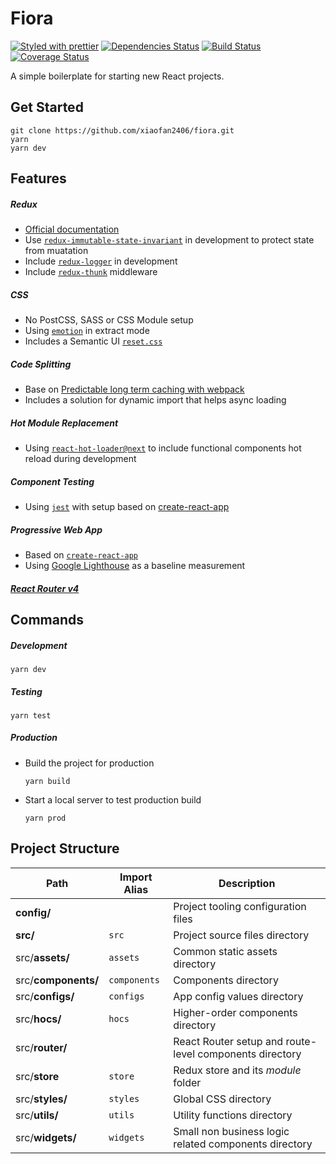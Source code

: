 # Fiora
[![Styled with prettier][prettier-badge]][prettier] [![Dependencies Status][dependencies-badge]][dependencies] [![Build Status][build-badge]][build] [![Coverage Status][coverage-badge]][coverage]

[prettier-badge]: https://img.shields.io/badge/styled_with-prettier-ff69b4.svg?style=flat-square
[prettier]: https://github.com/prettier/prettier
[dependencies-badge]: https://img.shields.io/david/xiaofan2406/fiora.svg?style=flat-square
[dependencies]: https://david-dm.org/xiaofan2406/fiora
[build-badge]: https://img.shields.io/travis/xiaofan2406/fiora/redux.svg?style=flat-square
[build]: https://travis-ci.org/xiaofan2406/fiora/branches
[coverage-badge]: https://img.shields.io/codecov/c/github/xiaofan2406/fiora/redux.svg?style=flat-square
[coverage]: https://codecov.io/gh/xiaofan2406/fiora/branches/redux

A simple boilerplate for starting new React projects.


## Get Started
```
git clone https://github.com/xiaofan2406/fiora.git
yarn
yarn dev
```


## Features

##### Redux
  - [Official documentation](http://redux.js.org)
  - Use [`redux-immutable-state-invariant`](https://github.com/leoasis/redux-immutable-state-invariant) in development to protect state from muatation
  - Include [`redux-logger`](https://github.com/evgenyrodionov/redux-logger) in development
  - Include [`redux-thunk`](https://github.com/gaearon/redux-thunk) middleware

##### CSS
  - No PostCSS, SASS or CSS Module setup
  - Using [`emotion`](https://github.com/tkh44/emotion) in extract mode
  - Includes a Semantic UI [`reset.css`](https://github.com/Semantic-Org/Semantic-UI/blob/master/dist/components/reset.css)

##### Code Splitting
  - Base on [Predictable long term caching with webpack](https://medium.com/webpack/predictable-long-term-caching-with-webpack-d3eee1d3fa31)
  - Includes a solution for dynamic import that helps async loading

##### Hot Module Replacement
  - Using [`react-hot-loader@next`](https://github.com/gaearon/react-hot-loader/tree/next) to include functional components hot reload during development

##### Component Testing
  - Using [`jest`](https://facebook.github.io/jest) with setup based on [create-react-app](https://github.com/facebookincubator/create-react-app)

##### Progressive Web App
  - Based on [`create-react-app`](https://github.com/facebookincubator/create-react-app/blob/master/packages/react-scripts/template/README.md#making-a-progressive-web-app)
  - Using [Google Lighthouse](https://developers.google.com/web/tools/lighthouse) as a baseline measurement

##### [React Router v4](https://reacttraining.com/react-router)


## Commands

##### Development
```
yarn dev
```

##### Testing
```
yarn test
```

##### Production
- Build the project for production
  ```
  yarn build
  ```
- Start a local server to test production build
  ```
  yarn prod
  ```


## Project Structure
Path                | Import Alias | Description
------------------- | ------------ | -------------------------------------------------------
**config/**         |              | Project tooling configuration files
**src/**            | `src`        | Project source files directory
src/**assets/**     | `assets`     | Common static assets directory
src/**components/** | `components` | Components directory
src/**configs/**    | `configs`    | App config values directory
src/**hocs/**       | `hocs`       | Higher-order components directory
src/**router/**     |              | React Router setup and route-level components directory
src/**store**       | `store`      | Redux store and its _module_ folder
src/**styles/**     | `styles`     | Global CSS directory
src/**utils/**      | `utils`      | Utility functions directory
src/**widgets/**    | `widgets`    | Small non business logic related components directory
